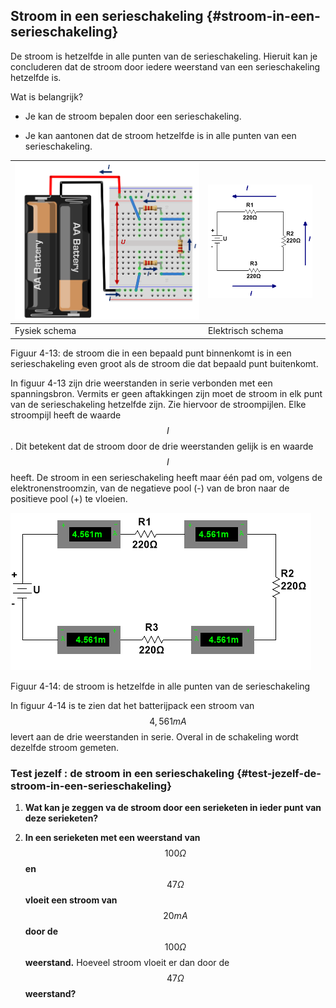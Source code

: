 ## Stroom in een serieschakeling {#stroom-in-een-serieschakeling}

De stroom is hetzelfde in alle punten van de serieschakeling. Hieruit kan je concluderen dat de stroom door iedere weerstand van een serieschakeling hetzelfde is.

Wat is belangrijk?

*   Je kan de stroom bepalen door een serieschakeling.

*   Je kan aantonen dat de stroom hetzelfde is in alle punten van een serieschakeling.

| ![](/assets/afbeelding_11287.png) | ![](/assets/afbeelding_11294.png) |  |
| --- | --- | --- |
| Fysiek schema | Elektrisch schema |  |

Figuur 4-13: de stroom die in een bepaald punt binnenkomt is in een serieschakeling even groot als de stroom die dat bepaald punt buitenkomt.

In figuur 4-13 zijn drie weerstanden in serie verbonden met een spanningsbron. Vermits er geen aftakkingen zijn moet de stroom in elk punt van de serieschakeling hetzelfde zijn. Zie hiervoor de stroompijlen. Elke stroompijl heeft de waarde $$ I$$ . Dit betekent dat de stroom door de drie weerstanden gelijk is en waarde $$ I$$ heeft. De stroom in een serieschakeling heeft maar één pad om, volgens de elektronenstroomzin, van de negatieve pool (-) van de bron naar de positieve pool (+) te vloeien.

![](/assets/afbeelding_11295.png)

Figuur 4-14: de stroom is hetzelfde in alle punten van de serieschakeling

In figuur 4-14 is te zien dat het batterijpack een stroom van $$ \mathrm{4,561} mA$$ levert aan de drie weerstanden in serie. Overal in de schakeling wordt dezelfde stroom gemeten.

### Test jezelf : de stroom in een serieschakeling {#test-jezelf-de-stroom-in-een-serieschakeling}

1.  **Wat kan je zeggen va de stroom door een serieketen in ieder punt van deze serieketen?**

2.  **In een serieketen met een weerstand van** $$ 100\mathit{ }\mathit{\Omega }$$ **en** $$ 47\mathit{ }\mathit{\Omega }$$ **vloeit een stroom van** $$ 20\mathit{ }\mathit{m}\mathit{A}$$ **door de** $$ 100\mathit{ }\mathit{\Omega }$$ **weerstand.** Hoeveel stroom vloeit er dan door de $$ 47\mathit{ }\mathit{\Omega }\mathit{ }$$ **weerstand?**